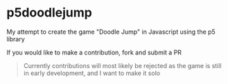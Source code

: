# p5doodlejump
My attempt to create the game "Doodle Jump" in Javascript using the p5 library

If you would like to make a contribution, fork and submit a PR
>Currently contributions will most likely be rejected as the game is still in early development, and I want to make it solo
